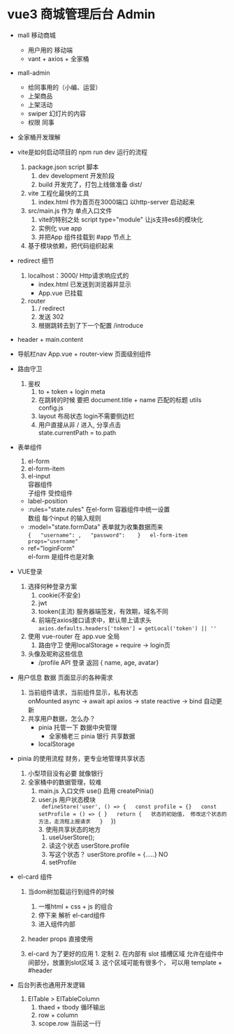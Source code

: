 # vue3 商城管理后台  Admin

- mall 移动商城
    - 用户用的 移动端
    - vant + axios + 全家桶

- mall-admin
    - 给同事用的（小编、运营）
    - 上架商品
    - 上架活动
    - swiper    幻灯片的内容
    - 权限  同事

- 全家桶开发理解 

- vite是如何启动项目的  npm run dev 运行的流程
     1. package.json  script 脚本
        1. dev  development 开发阶段
        2. build    开发完了，打包上线做准备 dist/
     2. vite  工程化最快的工具
        1. index.html 作为首页在3000端口 以http-server 启动起来
     3. src/main.js  作为 单点入口文件
        1. vite的特别之处 script type="module" 让js支持es6的模块化
        2. 实例化 vue  app
        3. 并把App 组件挂载到 #app 节点上
     4. 基于模块依赖，把代码组织起来

- redirect 细节
     1. localhost：3000/    Http请求响应式的
         - index.html 已发送到浏览器并显示
         - App.vue 已挂载 
     2. router
        1. / redirect
        2. 发送 302   
        3. 根据跳转去到了下一个配置 /introduce
 
- header  + main.content 
- 导航栏nav App.vue   + router-view 页面级别组件

- 路由守卫
    1. 鉴权 
       1. to + token + login meta
       2. 在跳转的时候 要把 document.title + name 匹配的标题 utils  config.js
       3. layout  布局状态 login不需要侧边栏
       4. 用户直接从非 / 进入, 分享点击  
            state.currentPath = to.path

- 表单组件  
    1. el-form
    2. el-form-item
    3. el-input  
       容器组件  
       子组件 受控组件
   - label-position
   - :rules="state.rules" 在el-form 容器组件中统一设置  
       数组  每个input 的输入规则
   - :model="state.formData" 表单就为收集数据而来    
       `
         {  
           "username": ,  
           "password":   
          }  
          el-form-item props="username"
       `
   - ref="loginForm"  
       el-form 是组件也是对象 

- VUE登录
     1. 选择何种登录方案
         1.   cookie(不安全)
         2.    jwt
         3.   tooken(主流)  服务器端签发，有效期，域名不同
         4. 前端在axios接口请求中，默认带上请求头  
             `axios.defaults.headers['token'] = getLocal('token') || ''`
     2. 使用 vue-router  在 app.vue 全局 
         1. 路由守卫  使用localStorage  + require  ->  login页
     3. 头像及昵称这些信息
         - /profile  API  登录   返回 { name, age, avatar}

- 用户信息 数据  页面显示的各种需求
     1. 当前组件请求，当前组件显示，私有状态  
         onMounted   async ->  await api  axios ->  state reactive -> bind 自动更新
     2. 共享用户数据，怎么办？  
         - pinia  托管一下  数据中央管理
             - 全家桶老三   pinia   银行 共享数据   
         - localStorage

- pinia 的使用流程   财务，更专业地管理共享状态
     1. 小型项目没有必要  就像银行
     2. 全家桶中的数据管理，较难
           1. main.js  入口文件  use() 启用 createPinia()
           2. user.js  用户状态模块  
                `  defineStore('user', () => {  
                    const profile = {}  
                    const setProfile = () => {
                    }  
                    return {  
                        状态的初始值，
                        修改这个状态的方法，走流程上报请求  
                    }  
                `  })  
            3. 使用共享状态的地方  
               1. useUserStore();
               2. 读这个状态  userStore.profile
               3. 写这个状态？ userStore.profile = {.....} NO  
               4. setProfile          

- el-card 组件
    1. 当dom树加载运行到组件的时候  
         1. 一堆html + css + js 的组合    
         2. 停下来 解析 el-card组件
         3. 进入组件内部  

    2. header  props  直接使用
    3. el-card 为了更好的应用
      1. 定制
      2. 在内部有 slot 插槽区域    允许在组件中间部分，放置到slot区域
      3. 这个区域可能有很多个， 可以用 template + #header

- 后台列表也通用开发逻辑
    1. ElTable > ElTableColumn
       1. thaed + tbody 循环输出
       2. row + column
       3. scope.row   当前这一行
